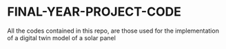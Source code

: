 # FINAL-YEAR-PROJECT-CODE
All the codes contained in this repo, are those used for the implementation of a digital twin model of a solar panel
